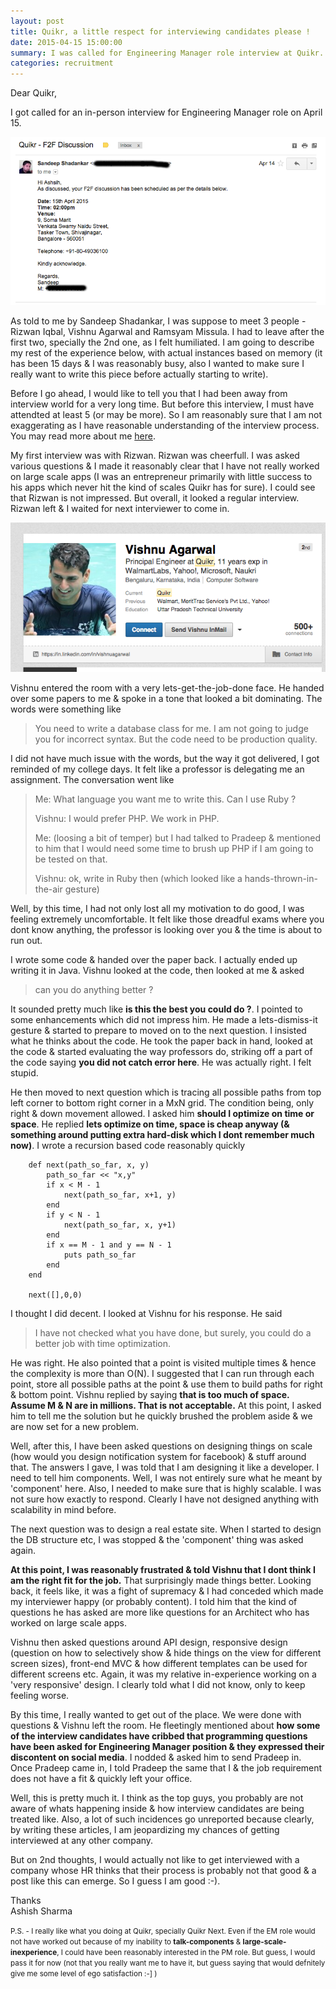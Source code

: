 ```yaml
---
layout: post
title: Quikr, a little respect for interviewing candidates please !
date: 2015-04-15 15:00:00
summary: I was called for Engineering Manager role interview at Quikr. It was probably the most harrowing interviews I ever had in my life. 
categories: recruitment
---
```


Dear Quikr, 

I got called for an in-person interview for Engineering Manager role on April 15. 

![Email invite for the interview](/images/quikr-in-person-interview-invite.png)

As told to me by Sandeep Shadankar, I was suppose to meet 3 people - Rizwan Iqbal, Vishnu Agarwal and Ramsyam Missula. I had to leave after the first two, specially the 2nd one, as I felt humiliated. I am going to describe my rest of the experience below, with actual instances based on memory (it has been 15 days & I was reasonably busy, also I wanted to make sure I really want to write this piece before actually starting to write). 

Before I go ahead, I would like to tell you that I had been away from interview world for a very long time. But before this interview, I must have attendted at least 5 (or may be more). So I am reasonably sure that I am not exaggerating as I have reasonable understanding of the interview process. You may read more about me [here](http://pocha.rocks).

My first interview was with Rizwan. Rizwan was cheerfull. I was asked various questions & I made it reasonably clear that I have not really worked on large scale apps (I was an entrepreneur primarily with little success to his apps which never hit the kind of scales Quikr has for sure). I could see that Rizwan is not impressed. But overall, it looked a regular interview. Rizwan left & I waited for next interviewer to come in. 

![Vishnu Agarwal Quikr](/images/quikr-vishnu-agarwal.png)

Vishnu entered the room with a very lets-get-the-job-done face. He handed over some papers to me & spoke in a tone that looked a bit dominating. The words were something like 

<blockquote>
<p>You need to write a database class for me. I am not going to judge you for incorrect syntax. But the code need to be production quality.</p>
</blockquote>

 I did not have much issue with the words, but the way it got delivered, I got reminded of my college days. It felt like a professor is delegating me an assignment. The conversation went like

<blockquote>
<p>Me: What language you want me to write this. Can I use Ruby ?</p>
<p>Vishnu: I would prefer PHP. We work in PHP.</p>
<p>Me: (loosing a bit of temper) but I had talked to Pradeep & mentioned to him that I would need some time to brush up PHP if I am going to be tested on that.</p>
<p>Vishnu: ok, write in Ruby then (which looked like a hands-thrown-in-the-air gesture)</p>
</blockquote>

Well, by this time, I had not only lost all my motivation to do good, I was feeling extremely uncomfortable. It felt like those dreadful exams where you dont know anything, the professor is looking over you & the time is about to run out. 

I wrote some code & handed over the paper back. I actually ended up writing it in Java. Vishnu looked at the code, then looked at me & asked 

<blockquote>
<p>can you do anything better ?</p>
</blockquote>

 It sounded pretty much like **is this the best you could do ?**. I pointed to some enhancements which did not impress him. He made a lets-dismiss-it gesture & started to prepare to moved on to the next question. I insisted what he thinks about the code. He took the paper back in hand, looked at the code & started evaluating the way professors do, striking off a part of the code saying **you did not catch error here**. He was actually right. I felt stupid. 

He then moved to next question which is tracing all possible paths from top left corner to bottom right corner in a MxN grid. The condition being, only right & down movement allowed. I asked him **should I optimize on time or space**. He replied **lets optimize on time, space is cheap anyway (& something around putting extra hard-disk which I dont remember much now)**. I wrote a recursion based code reasonably quickly 

		def next(path_so_far, x, y)
			path_so_far << "x,y"
			if x < M - 1
				next(path_so_far, x+1, y)
			end
			if y < N - 1
				next(path_so_far, x, y+1)
			end
			if x == M - 1 and y == N - 1
				puts path_so_far
			end
		end
		
		next([],0,0)

I thought I did decent. I looked at Vishnu for his response. He said 

<blockquote>
<p>I have not checked what you have done, but surely, you could do a better job with time optimization.</p>
</blockquote>

He was right. He also pointed that a point is visited multiple times & hence the complexity is more than O(N). I suggested that I can run through each point, store all possible paths at the point & use them to build paths for right & bottom point. Vishnu replied by saying **that is too much of space. Assume M & N are in millions. That is not acceptable.** At this point, I asked him to tell me the solution but he quickly brushed the problem aside & we are now set for a new problem. 

Well, after this, I have been asked questions on designing things on scale (how would you design notification system for facebook) & stuff around that. The answers I gave, I was told that I am designing it like a developer. I need to tell him components. Well, I was not entirely sure what he meant by 'component' here. Also, I needed to make sure that is highly scalable. I was not sure how exactly to respond. Clearly I have not designed anything with scalability in mind before.

The next question was to design a real estate site. When I started to design the DB structure etc, I was stopped & the 'component' thing was asked again. 

**At this point, I was reasonably frustrated & told Vishnu that I dont think I am the right fit for the job.** That surprisingly made things better. Looking back, it feels like, it was a fight of supremacy & I had conceded which made my interviewer happy (or probably content). I told him that the kind of questions he has asked are more like questions for an Architect who has worked on large scale apps. 

Vishnu then asked questions around API design, responsive design (question on how to selectively show & hide things on the view for different screen sizes), front-end MVC & how different templates can be used for different screens etc. Again, it was my relative in-experience working on a 'very responsive' design. I clearly told what I did not know, only to keep feeling worse. 

By this time, I really wanted to get out of the place. We were done with questions & Vishnu left the room. He fleetingly mentioned about **how some of the interview candidates have cribbed that programming questions have been asked for Engineering Manager position & they expressed their discontent on social media**. I nodded & asked him to send Pradeep in. Once Pradeep came in, I told Pradeep the same that I & the job requirement does not have a fit & quickly left your office. 

Well, this is pretty much it. I think as the top guys, you probably are not aware of whats happening inside & how interview candidates are being treated like. Also, a lot of such incidences go unreported because clearly, by writing these articles, I am jeopardizing my chances of getting interviewed at any other company. 

But on 2nd thoughts, I would actually not like to get interviewed with a company whose HR thinks that their process is probably not that good & a post like this can emerge. So I guess I am good :-). 

Thanks<br/>
Ashish Sharma

<small>P.S. - I really like what you doing at Quikr, specially Quikr Next. Even if the EM role would not have worked out because of my inability to **talk-components** & **large-scale-inexperience**, I could have been reasonably interested in the PM role. But guess, I would pass it for now (not that you really want me to have it, but guess saying that would defnitely give me some level of ego satisfaction :-] )</small> 
